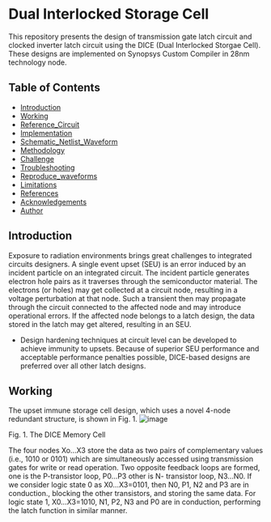 # Dual Interlocked Storage Cell
This repository presents the design of transmission gate latch circuit and clocked inverter latch circuit using the DICE (Dual Interlocked Storgae Cell). These designs are implemented on Synopsys Custom Compiler in 28nm technology node.
## Table of Contents 
- [Introduction](#introduction)
- [Working](#working)
- [Reference_Circuit](#reference_circuit)
- [Implementation](#implementation)
- [Schematic_Netlist_Waveform](#schematic_netlist_waveform)
- [Methodology](#methodology)
- [Challenge](#challenge)
- [Troubleshooting](#troubleshooting)
- [Reproduce_waveforms](#reproduce_waveforms)
- [Limitations](#limitations)
- [References](#references)
- [Acknowledgements](#acknowledgements)
- [Author](#author)
## Introduction 
   Exposure to radiation environments brings great challenges to integrated circuits designers. A single event upset (SEU) is an error induced by an incident particle on an integrated circuit. The incident particle generates electron hole pairs as it traverses through the semiconductor material. The electrons (or holes) may get collected at a circuit node, resulting in a voltage perturbation at that node. Such a transient then may propagate through the circuit connected to the affected node and may introduce operational errors. If the affected node belongs to a latch design, the data stored in the latch may get altered, resulting in an SEU. 
- Design hardening techniques at circuit level can be developed to achieve immunity to upsets. Because of superior SEU performance and acceptable performance penalties possible, DICE-based designs are preferred over all other latch designs.
## Working
The upset immune storage cell design, which uses a novel 4-node redundant structure, is shown in Fig. 1. 
![image](https://user-images.githubusercontent.com/100678578/156162424-184fc084-ffe1-4c08-8bfb-03d8fcc4209d.png)

Fig. 1. The DICE Memory Cell

The four nodes Xo...X3 store the data as two pairs of complementary values (i.e., 1010 or 0101) which are simultaneously accessed using transmission gates for write or read operation. Two opposite feedback loops are formed, one is the P-transistor loop, P0…P3 other is N- transistor loop, N3…N0. If we consider logic state 0 as X0…X3=0101, then N0, P1, N2 and P3 are in conduction., blocking the other transistors, and storing the same data. For logic state 1, X0…X3=1010, N1, P2, N3 and P0 are in conduction, performing the latch function in similar manner. 
